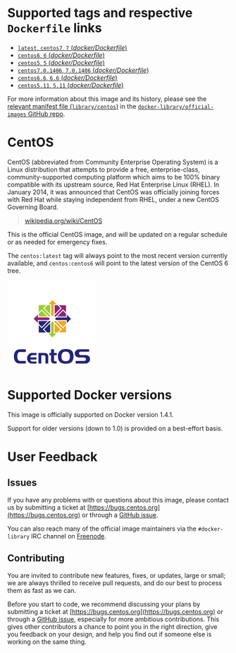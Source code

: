 # Supported tags and respective `Dockerfile` links

- [`latest`, `centos7`, `7` (*docker/Dockerfile*)](https://github.com/CentOS/sig-cloud-instance-images/blob/c7bfde2d0e3ed621ecfbf02aae7b50d4c912b0f1/docker/Dockerfile)
- [`centos6`, `6` (*docker/Dockerfile*)](https://github.com/CentOS/sig-cloud-instance-images/blob/684a5ab43827c8316810e5d2abe6ce60e2d68e6e/docker/Dockerfile)
- [`centos5`, `5` (*docker/Dockerfile*)](https://github.com/CentOS/sig-cloud-instance-images/blob/b0178df16b85ccebaa1bcdbb0aa447f67a2df632/docker/Dockerfile)
- [`centos7.0.1406`, `7.0.1406` (*docker/Dockerfile*)](https://github.com/CentOS/sig-cloud-instance-images/blob/30aa31e885e3378203d40e50cfd146b160b589dc/docker/Dockerfile)
- [`centos6.6`, `6.6` (*docker/Dockerfile*)](https://github.com/CentOS/sig-cloud-instance-images/blob/72a13cc9b85c6c500531d5f1e1dd86b8308a1cda/docker/Dockerfile)
- [`centos5.11`, `5.11` (*docker/Dockerfile*)](https://github.com/CentOS/sig-cloud-instance-images/blob/e0f32850b2893baaa25efa9d98585f4c92aa83fb/docker/Dockerfile)

For more information about this image and its history, please see the [relevant
manifest file
(`library/centos`)](https://github.com/docker-library/official-images/blob/master/library/centos)
in the [`docker-library/official-images` GitHub
repo](https://github.com/docker-library/official-images).

# CentOS

CentOS (abbreviated from Community Enterprise Operating System) is a Linux
distribution that attempts to provide a free, enterprise-class,
community-supported computing platform which aims to be 100% binary compatible
with its upstream source, Red Hat Enterprise Linux (RHEL). In January 2014, it
was announced that CentOS was officially joining forces with Red Hat while
staying independent from RHEL, under a new CentOS Governing Board.

> [wikipedia.org/wiki/CentOS](https://en.wikipedia.org/wiki/CentOS)

This is the official CentOS image, and will be updated on a regular schedule or
as needed for emergency fixes.

The `centos:latest` tag will always point to the most recent version currently
available, and `centos:centos6` will point to the latest version of the CentOS 6 tree.

![logo](https://raw.githubusercontent.com/docker-library/docs/master/centos/logo.png)

# Supported Docker versions

This image is officially supported on Docker version 1.4.1.

Support for older versions (down to 1.0) is provided on a best-effort basis.

# User Feedback

## Issues

If you have any problems with or questions about this image, please contact us
 by submitting a ticket at [https://bugs.centos.org](https://bugs.centos.org) or through a [GitHub issue](https://github.com/CentOS/sig-cloud-instance-images/issues).

You can also reach many of the official image maintainers via the
`#docker-library` IRC channel on [Freenode](https://freenode.net).

## Contributing

You are invited to contribute new features, fixes, or updates, large or small;
we are always thrilled to receive pull requests, and do our best to process them
as fast as we can.

Before you start to code, we recommend discussing your plans by submitting a ticket at [https://bugs.centos.org](https://bugs.centos.org) or 
through a [GitHub issue](https://github.com/CentOS/sig-cloud-instance-images/issues), especially for more ambitious
contributions. This gives other contributors a chance to point you in the right
direction, give you feedback on your design, and help you find out if someone
else is working on the same thing.
